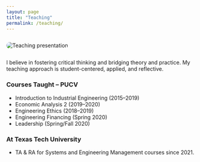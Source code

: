 ```yaml
---
layout: page
title: "Teaching"
permalink: /teaching/
---
```


<img src="/images/teaching-presentation.jpg" alt="Teaching presentation" style="max-width: 300px; border-radius: 10px; margin: 1em auto;">

I believe in fostering critical thinking and bridging theory and practice. My teaching approach is student-centered, applied, and reflective.

### Courses Taught – PUCV

- Introduction to Industrial Engineering (2015–2019)
- Economic Analysis 2 (2019–2020)
- Engineering Ethics (2018–2019)
- Engineering Financing (Spring 2020)
- Leadership (Spring/Fall 2020)

### At Texas Tech University

- TA & RA for Systems and Engineering Management courses since 2021.
